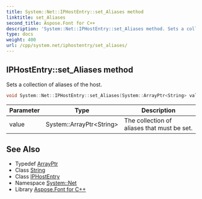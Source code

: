 ```yaml
---
title: System::Net::IPHostEntry::set_Aliases method
linktitle: set_Aliases
second_title: Aspose.Font for C++
description: 'System::Net::IPHostEntry::set_Aliases method. Sets a collection of aliases of the host in C++.'
type: docs
weight: 400
url: /cpp/system.net/iphostentry/set_aliases/
---
```

## IPHostEntry::set_Aliases method


Sets a collection of aliases of the host.

```cpp
void System::Net::IPHostEntry::set_Aliases(System::ArrayPtr<String> value)
```


| Parameter | Type | Description |
| --- | --- | --- |
| value | System::ArrayPtr\<String\> | The collection of aliases that must be set. |

## See Also

* Typedef [ArrayPtr](../../../system/arrayptr/)
* Class [String](../../../system/string/)
* Class [IPHostEntry](../)
* Namespace [System::Net](../../)
* Library [Aspose.Font for C++](../../../)
